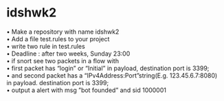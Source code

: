 # idshwk2
• Make a repository with name idshwk2  
• Add a file test.rules to your project  
• write two rule in test.rules  
• Deadline : after two weeks, Sunday 23:00  
• if snort see two packets in a flow with  
• first packet has “login” or “Initial” in payload, destination port is 3399;  
• and second packet has a “IPv4Address:Port”string(E.g. 123.45.6.7:8080) in payload. destination port is 
3399;  
• output a alert with msg ”bot founded” and sid 1000001
